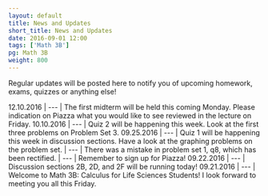 ```yaml
---
layout: default
title: News and Updates
short_title: News and Updates
date: 2016-09-01 12:00
tags: ['Math 3B']
pg: Math 3B
weight: 800
---
```


Regular updates will be posted here to notify you of upcoming homework, exams, quizzes or anything else!

12.10.2016 | --- | The first midterm will be held this coming Monday. Please indication on Piazza what you would like to see reviewed in the lecture on Friday.
10.10.2016 | --- | Quiz 2 will be happening this week. Look at the first three problems on Problem Set 3.
09.25.2016 | --- | Quiz 1 will be happening this week in discussion sections. Have a look at the graphing problems on the problem set.
           | --- | There was a mistake in problem set 1, q8, which has been rectified.
           | --- | Remember to sign up for Piazza!
09.22.2016 | --- | Discussion sections 2B, 2D, and 2F will be running today!
09.21.2016 | --- | Welcome to Math 3B: Calculus for Life Sciences Students! I look forward to meeting you all this Friday.
